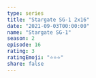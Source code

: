 ```yaml
--- 
type: series 
title: "Stargate SG-1 2x16" 
date: "2021-09-03T00:00:00" 
name: "Stargate SG-1" 
season: 2 
episode: 16 
rating: 3 
ratingEmoji: "⭐️⭐️⭐️" 
share: false 
---
```

